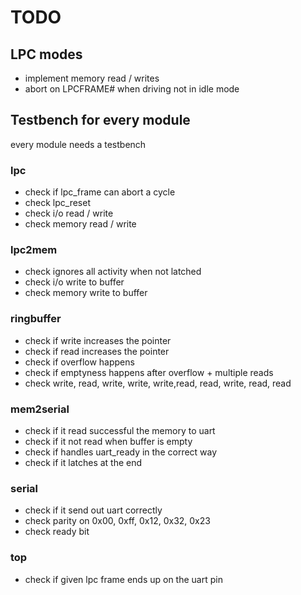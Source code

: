 # TODO

## LPC modes
* implement memory read / writes
* abort on LPCFRAME# when driving not in idle mode

## Testbench for every module

every module needs a testbench

### lpc

* check if lpc\_frame can abort a cycle
* check lpc\_reset
* check i/o read / write
* check memory read / write

### lpc2mem

* check ignores all activity when not latched
* check i/o write to buffer
* check memory write to buffer

### ringbuffer

* check if write increases the pointer
* check if read increases the pointer
* check if overflow happens
* check if emptyness happens after overflow + multiple reads
* check write, read, write, write, write,read, read, write, read, read

### mem2serial

* check if it read successful the memory to uart
* check if it not read when buffer is empty
* check if handles uart\_ready in the correct way
* check if it latches at the end

### serial

* check if it send out uart correctly
* check parity on 0x00, 0xff, 0x12, 0x32, 0x23
* check ready bit

### top

* check if given lpc frame ends up on the uart pin
